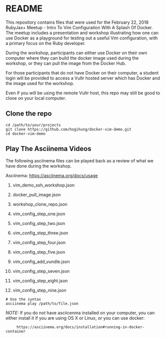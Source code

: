 # README

This repository contains files that were used for the February 22, 2018 RubyJax+
Meetup - Intro To Vim Configuration With A Splash Of Docker.  The meetup includes
a presentation and workshop illustrating how one can use Docker as a playground
for testing out a useful Vim configuration, with a primary focus on the Ruby
developer.

During the workshop, participants can either use Docker on their own computer where
they can build the docker image used during the workshop, or they can pull the image
from the Docker Hub.

For those participants that do not have Docker on their computer, a student login
will be provided to access a Vultr hosted server which has Docker and the image
used for the workshop.

Even if you will be using the remote Vultr host, this repo may still be good to
clone on your local computer.


## Clone the repo

```
cd /path/to/your/projects
git clone https://github.com/hogihung/docker-vim-demo.git 
cd docker-vim-demo
```


## Play The Asciinema Videos

The following asciinema files can be played back as a review of what we have done during the workshop.

Asciinema:  https://asciinema.org/docs/usage


1.  vim\_demo\_ssh\_workshop.json

2.  docker\_pull\_image.json

3.  workshop\_clone\_repo.json

4.  vim\_config\_step\_one.json

5.  vim\_config\_step\_two.json

6.  vim\_config\_step\_three.json

7.  vim\_config\_step\_four.json

8.  vim\_config\_step\_five.json

9.  vim\_config\_add\_vundle.json

10. vim\_config\_step\_seven.json

11. vim\_config\_step\_eight.json

12. vim\_config\_step\_nine.json

```
# Use the syntax
asciinema play /path/to/file.json
```

*NOTE:*  If you do not have asciicenma installed on your computer, you can either 
         install it if you are using OS X or Linux, or you can use docker:

         https://asciinema.org/docs/installation#running-in-docker-container

